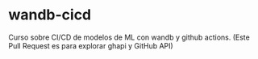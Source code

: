 # wandb-cicd

Curso sobre CI/CD de modelos de ML con wandb y github actions.
(Este Pull Request es para explorar ghapi y GitHub API)
